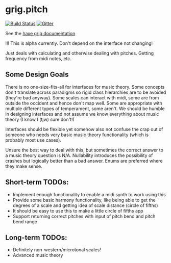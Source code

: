 # grig.pitch

[![Build Status](https://travis-ci.org/osakared/grig.pitch.svg?branch=master)](https://travis-ci.org/osakared/grig.pitch)
[![Gitter](https://badges.gitter.im/haxe-grig/Lobby.svg)](https://gitter.im/haxe-grig/Lobby?utm_source=badge&utm_medium=badge&utm_campaign=pr-badge&utm_content=badge)

See the [haxe grig documentation](https://osakared.github.io/grig/)

!!! This is alpha currently. Don't depend on the interface not changing!

Just deals with calculating and otherwise dealing with pitches. Getting frequency from midi notes, etc.

## Some Design Goals

There is no one-size-fits-all for interfaces for music theory. Some concepts don't translate across paradigms so rigid class hierarchies are to be avoided (they're bad anyway). Some scales can interact with midi, some are from outside the occident and hence don't map well. Some are appropriate with multiple different types of temperament, some aren't. We should be humble in designing interfaces and not assume we know everything about music theory (I know I (tjw) sure don't!)

Interfaces should be flexible yet somehow also not confuse the crap out of someone who needs very basic music theory functionality (which is probably most use cases).

Unsure the best way to deal with this, but sometimes the correct answer to a music theory question is N/A. Nullability introduces the possibility of crashes but logically better than a bad answer. Enums are preferred where they make sense.

## Short-term TODOs:

* Implement enough functionality to enable a midi synth to work using this
* Provide some basic harmony functionality, like being able to get the degrees of a scale and getting idea of scale distance (circle of fifths)
* It should be easy to use this to make a little circle of fifths app
* Support returning correct pitches with input of pitch bend and pitch bend range

## Long-term TODOs:

* Definitely non-western/microtonal scales!
* Advanced music theory
